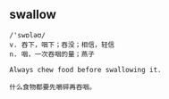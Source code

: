 ## swallow
```
/'swɒləʊ/
v. 吞下，咽下；吞没；相信，轻信
n. 咽，一次吞咽的量；燕子

Always chew food before swallowing it.

什么食物都要先嚼碎再吞咽。
```
